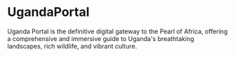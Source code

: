 # UgandaPortal
Uganda Portal is the definitive digital gateway to the Pearl of Africa, offering a comprehensive and immersive guide to Uganda's breathtaking landscapes, rich wildlife, and vibrant culture. 

